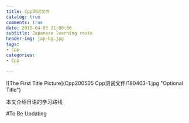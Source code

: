 ```yaml
---
title: Cpp测试文件
catalog: true
comments: true
date: 2018-04-03 21:00:00
subtitle: Japanese learning route
header-img: jap-bg.jpg
tags:
- Cpp
categories:
- Cpp

---
```


![The First Title Picture](Cpp200505 Cpp测试文件/180403-1.jpg "Optional Title")

<!-- more -->

本文介绍日语的学习路线

#To Be Updating



